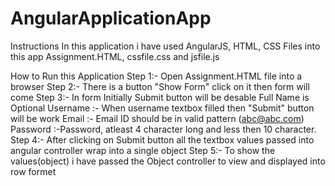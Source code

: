 # AngularApplicationApp

Instructions
In this application i have used AngularJS, HTML, CSS
    Files into this app Assignment.HTML, cssfile.css and jsfile.js

How to Run this Application
Step 1:- Open Assignment.HTML file into a browser
Step 2:- There is a button "Show Form" click on it then form will come
Step 3:- In form Initially Submit button will be desable
        Full Name is Optional
            Username :- When username textbox filled then "Submit" button will be work
            Email :- Email ID should be  in valid pattern (abc@abc.com)
            Password :-Password, atleast 4 character long and less then 10 character.
Step 4:- After clicking on Submit button all the textbox values passed into angular controller wrap into a single object
Step 5:- To show the values(object) i have passed the Object controller to view and displayed into row formet 
